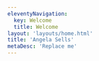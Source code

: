 ```yaml
---
eleventyNavigation:
  key: Welcome
  title: Welcome
layout: 'layouts/home.html'
title: 'Angela Sells'
metaDesc: 'Replace me'
---
```

